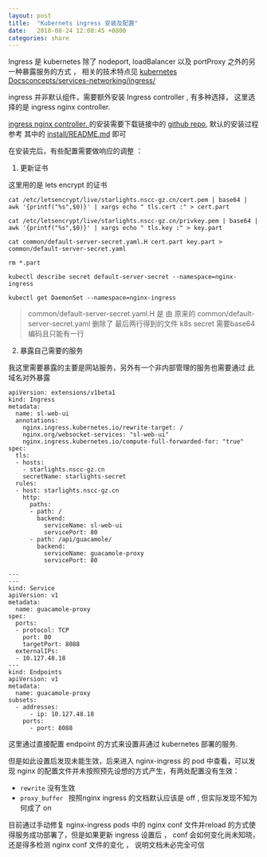 ```yaml
---
layout: post
title:  "Kubernets ingress 安装及配置"
date:   2018-08-24 12:08:45 +0800
categories: share
---
```


 Ingress 是 kubernetes 除了 nodeport, loadBalancer 以及 portProxy 之外的另一种暴露服务的方式 ， 相关的技术特点见 [kubernetes Docsconcepts/services-networking/ingress/](https://kubernetes.io/docs/concepts/services-networking/ingress/)
 
 ingress 并非默认组件，需要额外安装 Ingress controller , 有多种选择， 这里选择的是 ingress nginx controller.
 
 [ingress nginx controller. ](https://www.nginx.com/products/nginx/kubernetes-ingress-controller/) 的安装需要下载链接中的 [github repo](https://github.com/nginxinc/kubernetes-ingress), 默认的安装过程参考 其中的 [install/README.md](https://github.com/nginxinc/kubernetes-ingress/blob/master/install/README.md) 即可
 
 在安装完后，有些配置需要做响应的调整 ：
 
 1. 更新证书
 
 这里用的是 lets encrypt 的证书

```
cat /etc/letsencrypt/live/starlights.nscc-gz.cn/cert.pem | base64 | awk '{printf("%s",$0)}' | xargs echo " tls.cert :" > cert.part

cat /etc/letsencrypt/live/starlights.nscc-gz.cn/privkey.pem | base64 | awk '{printf("%s",$0)}' | xargs echo " tls.key :" > key.part

cat common/default-server-secret.yaml.H cert.part key.part > common/default-server-secret.yaml

rm *.part

kubectl describe secret default-server-secret --namespace=nginx-ingress

kubectl get DaemonSet --namespace=nginx-ingress
```
>  common/default-server-secret.yaml.H 是 由 原来的 common/default-server-secret.yaml 删除了 最后两行得到的文件
>  k8s secret 需要base64 编码且只能有一行

2. 暴露自己需要的服务 

我这里需要暴露的主要是网站服务，另外有一个非内部管理的服务也需要通过 此域名对外暴露

```
apiVersion: extensions/v1beta1
kind: Ingress
metadata:
  name: sl-web-ui
  annotations:
    nginx.ingress.kubernetes.io/rewrite-target: /
    nginx.org/websocket-services: "sl-web-ui"
    nginx.ingress.kubernetes.io/compute-full-forwarded-for: "true"
spec:
  tls:
  - hosts:
    - starlights.nscc-gz.cn
    secretName: starlights-secret
  rules:
  - host: starlights.nscc-gz.cn
    http:
      paths:
      - path: /
        backend:
          serviceName: sl-web-ui
          servicePort: 80
      - path: /api/guacamole/
        backend:
          serviceName: guacamole-proxy
          servicePort: 80

---
---
kind: Service
apiVersion: v1
metadata:
  name: guacamole-proxy
spec:
  ports:
  - protocol: TCP
    port: 80
    targetPort: 8088
  externalIPs:
  - 10.127.48.18
---
kind: Endpoints
apiVersion: v1
metadata:
  name: guacamole-proxy
subsets:
  - addresses:
      - ip: 10.127.48.18
    ports:
      - port: 8088
```

这里通过直接配置 endpoint 的方式来设置非通过 kubernetes 部署的服务.

但是如此设置后发现未能生效，后来进入 nginx-ingress 的 pod 中查看，可以发现 nginx 的配置文件并未按照预先设想的方式产生，有两处配置没有生效：

* `rewrite` 没有生效 
* `proxy_buffer ` 按照nginx ingress 的文档默认应该是 off , 但实际发现不知为何成了 on 

目前通过手动修复 nginx-ingress pods 中的 nginx conf 文件并reload 的方式使得服务成功部署了，但是如果更新 ingress 设置后 ， conf 会如何变化尚未知晓，还是得多检测 nginx conf 文件的变化 ， 说明文档未必完全可信





